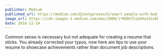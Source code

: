 ```yaml
---
publisher: Medium
published_url: https://medium.com/@jennypreswick/smart-people-with-bad-resumes-b136c52a617f
image_url: https://cdn-images-1.medium.com/max/2000/1*Md0nf2zphKwIdioEBRYqSg.jpeg
date: 2016-12-19
---
```



Common sense is necessary but not adequate for creating a resume that sticks. You already corrected your typos, now here are tips to use your resume to showcase achievements rather than document job descriptions.
